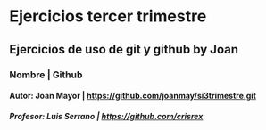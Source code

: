 # Ejercicios tercer trimestre
## Ejercicios de uso de git y github by Joan


### Nombre                 | Github
#### Autor: Joan Mayor      | https://github.com/joanmay/si3trimestre.git
##### Profesor: Luis Serrano | https://github.com/crisrex

